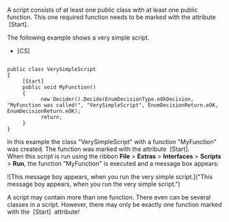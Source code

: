 A script consists of at least one public class with at least one public function. This one required function needs to be marked with the attribute  [Start].

The following example shows a very simple script.

* [CS] 


```

public class VerySimpleScript
{
     [Start]
     public void MyFunction()
     {
           new Decider().Decide(EnumDecisionType.eOkDecision, "MyFunction was called!", "VerySimpleScript", EnumDecisionReturn.eOK, EnumDecisionReturn.eOK);
           return;
     }
}
```

In this example the class "VerySimpleScript" with a function "MyFunction" was created. The function was marked with the attribute  [Start].  
When this script is run using the ribbon **File** > **Extras** > **Interfaces** > **Scripts** > **Run**, the function "MyFunction" is executed and a message box appears:

![This message boy appears, when you run the very simple script.]("This message boy appears, when you run the very simple script.")

A script may contain more than one function. There even can be several classes in a script. However, there may only be exactly one function marked with the  [Start]  attribute!